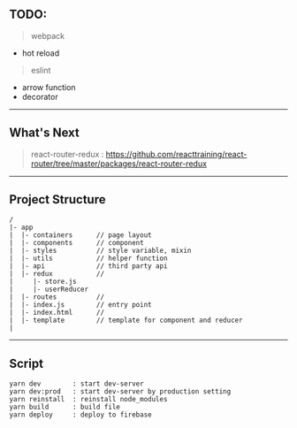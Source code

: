 ## TODO:
> webpack
  - hot reload
> eslint
  - arrow function
  - decorator

---
## What's Next
> react-router-redux : https://github.com/reacttraining/react-router/tree/master/packages/react-router-redux

---
## Project Structure
```
/
|- app
|  |- containers      // page layout
|  |- components      // component
|  |- styles          // style variable, mixin
|  |- utils           // helper function
|  |- api             // third party api
|  |- redux           // 
|     |- store.js
|     |- userReducer
|  |- routes          // 
|  |- index.js        // entry point 
|  |- index.html      // 
|  |- template        // template for component and reducer
|
```

---

## Script
```
yarn dev        : start dev-server
yarn dev:prod   : start dev-server by production setting
yarn reinstall  : reinstall node_modules
yarn build      : build file
yarn deploy     : deploy to firebase
```